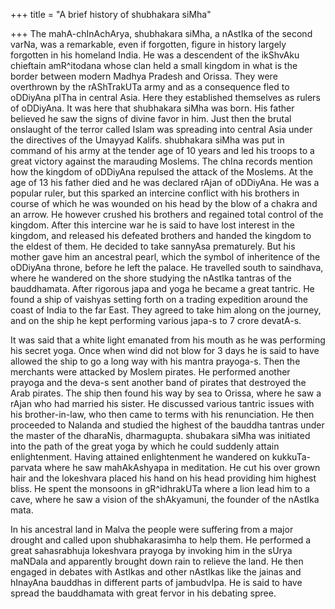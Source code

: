 +++
title = "A brief history of shubhakara siMha"

+++
The mahA-chInAchArya, shubhakara siMha, a nAstIka of the second varNa,
was a remarkable, even if forgotten, figure in history largely forgotten
in his homeland India. He was a descendent of the ikShvAku chieftain
amR^itodana whose clan held a small kingdom in what is the border
between modern Madhya Pradesh and Orissa. They were overthrown by the
rAShTrakUTa army and as a consequence fled to oDDiyAna pITha in central
Asia. Here they established themselves as rulers of oDDiyAna. It was
here that shubhakara siMha was born. His father believed he saw the
signs of divine favor in him. Just then the brutal onslaught of the
terror called Islam was spreading into central Asia under the directives
of the Umayyad Kalifs. shubhakara siMha was put in command of his army
at the tender age of 10 years and led his troops to a great victory
against the marauding Moslems. The chIna records mention how the kingdom
of oDDiyAna repulsed the attack of the Moslems. At the age of 13 his
father died and he was declared rAjan of oDDiyAna. He was a popular
ruler, but this sparked an intercine conflict with his brothers in
course of which he was wounded on his head by the blow of a chakra and
an arrow. He however crushed his brothers and regained total control of
the kingdom. After this intercine war he is said to have lost interest
in the kingdom, and released his defeated brothers and handed the
kingdom to the eldest of them. He decided to take sannyAsa prematurely.
But his mother gave him an ancestral pearl, which the symbol of
inheritence of the oDDiyAna throne, before he left the palace. He
travelled south to saindhava, where he wandered on the shore studying
the nAstIka tantras of the bauddhamata. After rigorous japa and yoga he
became a great tantric. He found a ship of vaishyas setting forth on a
trading expedition around the coast of India to the far East. They
agreed to take him along on the journey, and on the ship he kept
performing various japa-s to 7 crore devatA-s.

It was said that a white light emanated from his mouth as he was
performing his secret yoga. Once when wind did not blow for 3 days he is
said to have allowed the ship to go a long way with his mantra
prayoga-s. Then the merchants were attacked by Moslem pirates. He
performed another prayoga and the deva-s sent another band of pirates
that destroyed the Arab pirates. The ship then found his way by sea to
Orissa, where he saw a rAjan who had married his sister. He discussed
various tantric issues with his brother-in-law, who then came to terms
with his renunciation. He then proceeded to Nalanda and studied the
highest of the bauddha tantras under the master of the dharaNis,
dharmagupta. shubakara siMha was initiated into the path of the great
yoga by which he could suddenly attain enlightenment. Having attained
enlightenment he wandered on kukkuTa-parvata where he saw mahAkAshyapa
in meditation. He cut his over grown hair and the lokeshvara placed his
hand on his head providing him highest bliss. He spent the monsoons in
gR^idhrakUTa where a lion lead him to a cave, where he saw a vision of
the shAkyamuni, the founder of the nAstIka mata.

In his ancestral land in Malva the people were suffering from a major
drought and called upon shubhakarasimha to help them. He performed a
great sahasrabhuja lokeshvara prayoga by invoking him in the sUrya
maNDala and apparently brought down rain to relieve the land. He then
engaged in debates with AstIkas and other nAstIkas like the jainas and
hInayAna bauddhas in different parts of jambudvIpa. He is said to have
spread the bauddhamata with great fervor in his debating spree.
